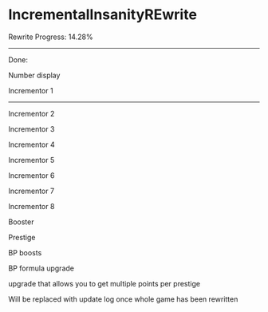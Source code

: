 # IncrementalInsanityREwrite

Rewrite Progress: 14.28%


__________________________________________________________



Done: 

Number display

Incrementor 1
___________________________________________________________

Incrementor 2

Incrementor 3

Incrementor 4

Incrementor 5

Incrementor 6

Incrementor 7

Incrementor 8

Booster

Prestige

BP boosts 

BP formula upgrade

upgrade that allows you to get multiple points per prestige

Will be replaced with update log once whole game has been rewritten
